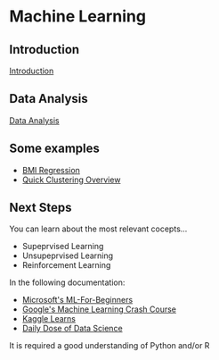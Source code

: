 # Machine Learning 

## Introduction

[Introduction](./intro/intro.ipynb)

## Data Analysis

[Data Analysis](./data-analysis/data-analysis.ipynb)


## Some examples

- [BMI Regression](./examples/bmi/bmi.ipynb)
- [Quick Clustering Overview](./examples/clustering/clustering.ipynb)


## Next Steps

You can learn about the most relevant cocepts...

- Supeprvised Learning
- Unsupeprvised Learning
- Reinforcement Learning

In the following documentation:

- [Microsoft's ML-For-Beginners](https://github.com/microsoft/ML-For-Beginners)
- [Google's Machine Learning Crash Course](https://developers.google.com/machine-learning/crash-course)
- [Kaggle Learns](https://www.kaggle.com/learn)
- [Daily Dose of Data Science](https://www.blog.dailydoseofds.com/)

It is required a good understanding of Python and/or R

